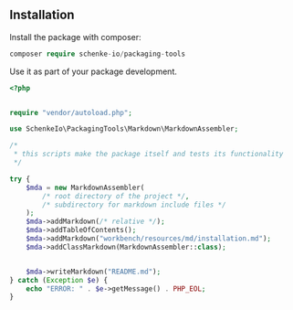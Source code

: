 
## Installation

Install the package with composer:

```php
composer require schenke-io/packaging-tools
```

Use it as part of your package development.

```php
<?php


require "vendor/autoload.php";

use SchenkeIo\PackagingTools\Markdown\MarkdownAssembler;

/*
 * this scripts make the package itself and tests its functionality
 */

try {
    $mda = new MarkdownAssembler(
        /* root directory of the project */, 
        /* subdirectory for markdown include files */
    );
    $mda->addMarkdown(/* relative */);
    $mda->addTableOfContents();
    $mda->addMarkdown("workbench/resources/md/installation.md");
    $mda->addClassMarkdown(MarkdownAssembler::class);


    $mda->writeMarkdown("README.md");
} catch (Exception $e) {
    echo "ERROR: " . $e->getMessage() . PHP_EOL;
}




```
